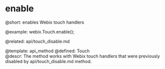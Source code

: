 enable
=============


@short:
	enables Webix touch handlers

@example:
webix.Touch.enable();

@related:
	api/touch_disable.md

@template:	api_method
@defined:	Touch	
@descr:
The method works with Webix touch handlers that were previously disabled by api/touch_disable.md method. 

